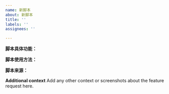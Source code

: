 ```yaml
---
name: 新脚本
about: 新脚本
title: ''
labels: ''
assignees: ''

---
```


**脚本具体功能：**


**脚本使用方法：**


**脚本来源：**


**Additional context**
Add any other context or screenshots about the feature request here.
